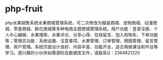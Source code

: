 # php-fruit
php水果销售系统水果商城管理系统，可二次修改为服装商城、宠物商城、动漫商城、零食商城、鲜花商城等多种电商主题商城管理系统。用户功能：登录注册、个人中心编辑、水果搜索、水果评论、分享心得、在线留言、加入购物车、下单功能等；管理员功能：系统设置、注意事项、水果管理、订单管理、晒图管理、留言管理、用户管理。系统页面设计良好、内容丰富、功能齐全，适合用做课设和毕设等学习。感兴趣的小伙伴如需源码及数据库文件，请联系Q：2364821220
